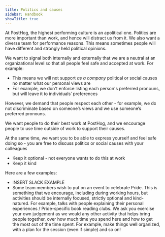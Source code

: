 ```yaml
---
title: Politics and causes
sidebar: Handbook
showTitle: true
---
```


At PostHog, the highest performing culture is an apolitical one. Politics are more important than work, and hence will distract us from it. We also want a diverse team for performance reasons. This means sometimes people will have different and strongly held political opinions.

We want to signal both internally and externally that we are a neutral at an organizational level so that all people feel safe and accepted at work. For example:
  - This means we will not support _as a company_ political or social causes no matter what our personal views are
  - For example, we don't enforce listing each person's preferred pronouns, but will leave it to individuals’ preferences

However, we demand that people respect each other - for example, we do not discriminate based on someone’s views and we use someone’s preferred pronouns.

We want people to do their best work at PostHog, and we encourage people to use time outside of work to support their causes. 

At the same time, we want you to be able to express yourself and feel safe doing so - you are free to discuss politics or social causes with your colleagues
  - Keep it optional - not everyone wants to do this at work
  - Keep it kind

Here are a few examples:

- INSERT SLACK EXAMPLE
- Some team members wish to put on an event to celebrate Pride. This is something that we encourage, including during working hours, but activities should be internally focused, strictly optional and kind-natured. For example, talks with people explaining their personal experiences / Pride-specific book reading clubs. We ask you exercise your own judgement as we would any other activity that helps bring people together, over how much time you spend here and how to get the most out of the time spent. For example, make things well organized, with a plan for the session (even if simple) and so on!
